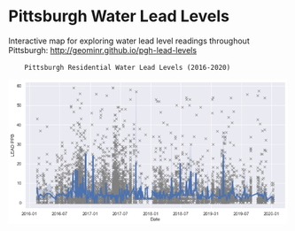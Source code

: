 # Pittsburgh Water Lead Levels

Interactive map for exploring water lead level readings throughout Pittsburgh: http://geominr.github.io/pgh-lead-levels

        Pittsburgh Residential Water Lead Levels (2016-2020)
![Pittsburgh Residential Water Lead Levels (2016-2020)](wlls20162019.png)

